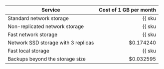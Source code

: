 | Service | Cost of 1 GB per month |
|---------------------------------|------------------------------------------------------------:|
| Standard network storage | {{ sku|USD|mdb.cluster.local-nvme.greenplum|month|string }} |
| Non-replicated network storage | {{ sku|USD|mdb.cluster.local-nvme.greenplum|month|string }} |
| Fast network storage | {{ sku|USD|mdb.cluster.local-nvme.greenplum|month|string }} |
| Network SSD storage with 3 replicas | $0.174240 |
| Fast local storage | {{ sku|USD|mdb.cluster.local-nvme.greenplum|month|string }} |
| Backups beyond the storage size | $0.032595 |
